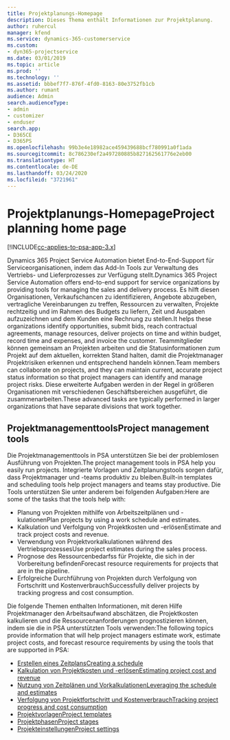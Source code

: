 ```yaml
---
title: Projektplanungs-Homepage
description: Dieses Thema enthält Informationen zur Projektplanung.
author: ruhercul
manager: kfend
ms.service: dynamics-365-customerservice
ms.custom:
- dyn365-projectservice
ms.date: 03/01/2019
ms.topic: article
ms.prod: ''
ms.technology: ''
ms.assetid: bbbef7f7-876f-4fd0-8163-80e3752fb1cb
ms.author: rumant
audience: Admin
search.audienceType:
- admin
- customizer
- enduser
search.app:
- D365CE
- D365PS
ms.openlocfilehash: 99b3e4e18982ace459439688bcf780991a0f1ada
ms.sourcegitcommit: 8c786230ef2a497280885b827162561776e2eb00
ms.translationtype: HT
ms.contentlocale: de-DE
ms.lasthandoff: 03/24/2020
ms.locfileid: "3721961"
---
```

# <a name="project-planning-home-page"></a><span data-ttu-id="11158-103">Projektplanungs-Homepage</span><span class="sxs-lookup"><span data-stu-id="11158-103">Project planning home page</span></span>

[!INCLUDE[cc-applies-to-psa-app-3.x](../includes/cc-applies-to-psa-app-3x.md)]

<span data-ttu-id="11158-104">Dynamics 365 Project Service Automation bietet End-to-End-Support für Serviceorganisationen, indem das Add-In Tools zur Verwaltung des Vertriebs- und Lieferprozesses zur Verfügung stellt.</span><span class="sxs-lookup"><span data-stu-id="11158-104">Dynamics 365 Project Service Automation offers end-to-end support for service organizations by providing tools for managing the sales and delivery process.</span></span> <span data-ttu-id="11158-105">Es hilft diesen Organisationen, Verkaufschancen zu identifizieren, Angebote abzugeben, vertragliche Vereinbarungen zu treffen, Ressourcen zu verwalten, Projekte rechtzeitig und im Rahmen des Budgets zu liefern, Zeit und Ausgaben aufzuzeichnen und dem Kunden eine Rechnung zu stellen.</span><span class="sxs-lookup"><span data-stu-id="11158-105">It helps these organizations identify opportunities, submit bids, reach contractual agreements, manage resources, deliver projects on time and within budget, record time and expenses, and invoice the customer.</span></span> <span data-ttu-id="11158-106">Teammitglieder können gemeinsam an Projekten arbeiten und die Statusinformationen zum Projekt auf dem aktuellen, korrekten Stand halten, damit die Projektmanager Projektrisiken erkennen und entsprechend handeln können.</span><span class="sxs-lookup"><span data-stu-id="11158-106">Team members can collaborate on projects, and they can maintain current, accurate project status information so that project managers can identify and manage project risks.</span></span> <span data-ttu-id="11158-107">Diese erweiterte Aufgaben werden in der Regel in größeren Organisationen mit verschiedenen Geschäftsbereichen ausgeführt, die zusammenarbeiten.</span><span class="sxs-lookup"><span data-stu-id="11158-107">These advanced tasks are typically performed in larger organizations that have separate divisions that work together.</span></span>

## <a name="project-management-tools"></a><span data-ttu-id="11158-108">Projektmanagementtools</span><span class="sxs-lookup"><span data-stu-id="11158-108">Project management tools</span></span>

<span data-ttu-id="11158-109">Die Projektmanagementtools in PSA unterstützen Sie bei der problemlosen Ausführung von Projekten.</span><span class="sxs-lookup"><span data-stu-id="11158-109">The project management tools in PSA help you easily run projects.</span></span> <span data-ttu-id="11158-110">Integrierte Vorlagen und Zeitplanungstools sorgen dafür, dass Projektmanager und -teams produktiv zu bleiben.</span><span class="sxs-lookup"><span data-stu-id="11158-110">Built-in templates and scheduling tools help project managers and teams stay productive.</span></span> <span data-ttu-id="11158-111">Die Tools unterstützen Sie unter anderem bei folgenden Aufgaben:</span><span class="sxs-lookup"><span data-stu-id="11158-111">Here are some of the tasks that the tools help with:</span></span>

- <span data-ttu-id="11158-112">Planung von Projekten mithilfe von Arbeitszeitplänen und -kulationen</span><span class="sxs-lookup"><span data-stu-id="11158-112">Plan projects by using a work schedule and estimates.</span></span>
- <span data-ttu-id="11158-113">Kalkulation und Verfolgung von Projektkosten und -erlösen</span><span class="sxs-lookup"><span data-stu-id="11158-113">Estimate and track project costs and revenue.</span></span>
- <span data-ttu-id="11158-114">Verwendung von Projektvorkalkulationen während des Vertriebsprozesses</span><span class="sxs-lookup"><span data-stu-id="11158-114">Use project estimates during the sales process.</span></span>
- <span data-ttu-id="11158-115">Prognose des Ressourcenbedarfss für Projekte, die sich in der Vorbereitung befinden</span><span class="sxs-lookup"><span data-stu-id="11158-115">Forecast resource requirements for projects that are in the pipeline.</span></span>
- <span data-ttu-id="11158-116">Erfolgreiche Durchführung von Projekten durch Verfolgung von Fortschritt und Kostenverbrauch</span><span class="sxs-lookup"><span data-stu-id="11158-116">Successfully deliver projects by tracking progress and cost consumption.</span></span>

<span data-ttu-id="11158-117">Die folgende Themen enthalten Informationen, mit deren Hilfe Projektmanager den Arbeitsaufwand abschätzen, die Projektkosten kalkulieren und die Ressourcenanforderungen prognostizieren können, indem sie die in PSA unterstützten Tools verwenden:</span><span class="sxs-lookup"><span data-stu-id="11158-117">The following topics provide information that will help project managers estimate work, estimate project costs, and forecast resource requirements by using the tools that are supported in PSA:</span></span>

- [<span data-ttu-id="11158-118">Erstellen eines Zeitplans</span><span class="sxs-lookup"><span data-stu-id="11158-118">Creating a schedule</span></span>](project-creating.md)
- [<span data-ttu-id="11158-119">Kalkulation von Projektkosten und -erlösen</span><span class="sxs-lookup"><span data-stu-id="11158-119">Estimating project cost and revenue</span></span>](project-estimating.md)
- [<span data-ttu-id="11158-120">Nutzung von Zeitplänen und Vorkalkulationen</span><span class="sxs-lookup"><span data-stu-id="11158-120">Leveraging the schedule and estimates</span></span>](project-leveraging.md)
- [<span data-ttu-id="11158-121">Verfolgung von Projektfortschritt und Kostenverbrauch</span><span class="sxs-lookup"><span data-stu-id="11158-121">Tracking project progress and cost consumption</span></span>](project-tracking.md)
- [<span data-ttu-id="11158-122">Projektvorlagen</span><span class="sxs-lookup"><span data-stu-id="11158-122">Project templates</span></span>](project-templates.md)
- [<span data-ttu-id="11158-123">Projektphasen</span><span class="sxs-lookup"><span data-stu-id="11158-123">Project stages</span></span>](project-stages.md)
- [<span data-ttu-id="11158-124">Projekteinstellungen</span><span class="sxs-lookup"><span data-stu-id="11158-124">Project settings</span></span>](project-settings.md)
